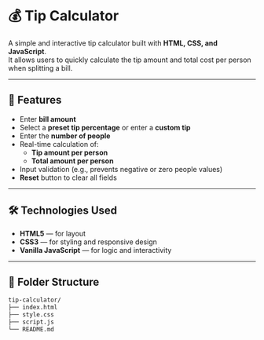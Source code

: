 # 💰 Tip Calculator

A simple and interactive tip calculator built with **HTML, CSS, and JavaScript**.  
It allows users to quickly calculate the tip amount and total cost per person when splitting a bill.

---

## 🚀 Features

- Enter **bill amount**
- Select a **preset tip percentage** or enter a **custom tip**
- Enter the **number of people**
- Real-time calculation of:
  - **Tip amount per person**
  - **Total amount per person**
- Input validation (e.g., prevents negative or zero people values)
- **Reset** button to clear all fields

---

## 🛠️ Technologies Used

- **HTML5** — for layout
- **CSS3** — for styling and responsive design
- **Vanilla JavaScript** — for logic and interactivity

---

## 📁 Folder Structure

```bash
tip-calculator/
├── index.html
├── style.css
├── script.js
└── README.md
```
